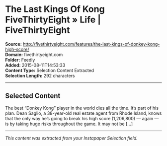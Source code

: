 # The Last Kings Of Kong FiveThirtyEight » Life | FiveThirtyEight

**Source:** http://fivethirtyeight.com/features/the-last-kings-of-donkey-kong-high-score/  
**Domain:** fivethirtyeight.com  
**Folder:** Feedly  
**Added:** 2015-08-11T14:53:33  
**Content Type:** Selection Content Extracted  
**Selection Length:** 292 characters  


---

## Selected Content

The best “Donkey Kong” player in the world dies all the time. It’s part of his plan. Dean Saglio, a 38-year-old real estate agent from Rhode Island, knows that the only way he’s going to break his high score (1,206,800) — again — is by taking huge risks throughout the game. It may not be […]

---

*This content was extracted from your Instapaper Selection field.*